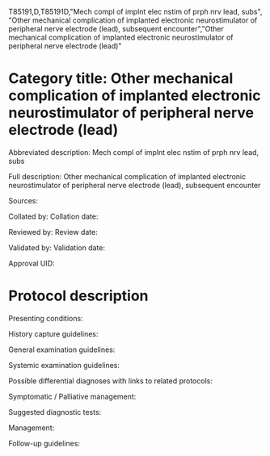 T85191,D,T85191D,"Mech compl of implnt elec nstim of prph nrv lead, subs", "Other mechanical complication of implanted electronic neurostimulator of peripheral nerve electrode (lead), subsequent encounter","Other mechanical complication of implanted electronic neurostimulator of peripheral nerve electrode (lead)"
# Category title: Other mechanical complication of implanted electronic neurostimulator of peripheral nerve electrode (lead)

Abbreviated description: Mech compl of implnt elec nstim of prph nrv lead, subs

Full description: Other mechanical complication of implanted electronic neurostimulator of peripheral nerve electrode (lead), subsequent encounter

Sources:

Collated by:
Collation date:

Reviewed by:
Review date:

Validated by:
Validation date:

Approval UID:

# Protocol description

Presenting conditions:

History capture guidelines:

General examination guidelines:

Systemic examination guidelines:

Possible differential diagnoses with links to related protocols:

Symptomatic / Palliative management:

Suggested diagnostic tests:

Management:

Follow-up guidelines:
